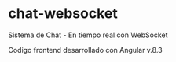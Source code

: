 # chat-websocket
Sistema de Chat - En tiempo real con WebSocket

Codigo frontend desarrollado con Angular v.8.3
